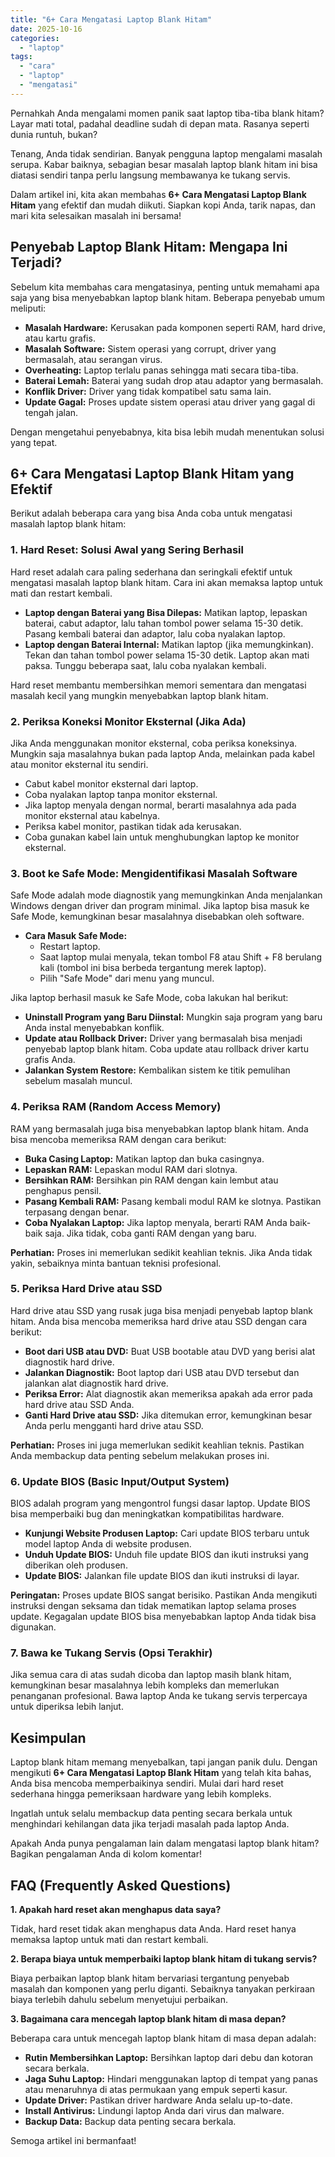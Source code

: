 ```yaml
---
title: "6+ Cara Mengatasi Laptop Blank Hitam"
date: 2025-10-16
categories: 
  - "laptop"
tags: 
  - "cara"
  - "laptop"
  - "mengatasi"
---
```


Pernahkah Anda mengalami momen panik saat laptop tiba-tiba blank hitam? Layar mati total, padahal deadline sudah di depan mata. Rasanya seperti dunia runtuh, bukan?

Tenang, Anda tidak sendirian. Banyak pengguna laptop mengalami masalah serupa. Kabar baiknya, sebagian besar masalah laptop blank hitam ini bisa diatasi sendiri tanpa perlu langsung membawanya ke tukang servis.

Dalam artikel ini, kita akan membahas **6+ Cara Mengatasi Laptop Blank Hitam** yang efektif dan mudah diikuti. Siapkan kopi Anda, tarik napas, dan mari kita selesaikan masalah ini bersama!

## Penyebab Laptop Blank Hitam: Mengapa Ini Terjadi?

Sebelum kita membahas cara mengatasinya, penting untuk memahami apa saja yang bisa menyebabkan laptop blank hitam. Beberapa penyebab umum meliputi:

- **Masalah Hardware:** Kerusakan pada komponen seperti RAM, hard drive, atau kartu grafis.
- **Masalah Software:** Sistem operasi yang corrupt, driver yang bermasalah, atau serangan virus.
- **Overheating:** Laptop terlalu panas sehingga mati secara tiba-tiba.
- **Baterai Lemah:** Baterai yang sudah drop atau adaptor yang bermasalah.
- **Konflik Driver:** Driver yang tidak kompatibel satu sama lain.
- **Update Gagal:** Proses update sistem operasi atau driver yang gagal di tengah jalan.

Dengan mengetahui penyebabnya, kita bisa lebih mudah menentukan solusi yang tepat.

## 6+ Cara Mengatasi Laptop Blank Hitam yang Efektif

Berikut adalah beberapa cara yang bisa Anda coba untuk mengatasi masalah laptop blank hitam:

### 1\. Hard Reset: Solusi Awal yang Sering Berhasil

Hard reset adalah cara paling sederhana dan seringkali efektif untuk mengatasi masalah laptop blank hitam. Cara ini akan memaksa laptop untuk mati dan restart kembali.

- **Laptop dengan Baterai yang Bisa Dilepas:** Matikan laptop, lepaskan baterai, cabut adaptor, lalu tahan tombol power selama 15-30 detik. Pasang kembali baterai dan adaptor, lalu coba nyalakan laptop.
- **Laptop dengan Baterai Internal:** Matikan laptop (jika memungkinkan). Tekan dan tahan tombol power selama 15-30 detik. Laptop akan mati paksa. Tunggu beberapa saat, lalu coba nyalakan kembali.

Hard reset membantu membersihkan memori sementara dan mengatasi masalah kecil yang mungkin menyebabkan laptop blank hitam.

### 2\. Periksa Koneksi Monitor Eksternal (Jika Ada)

Jika Anda menggunakan monitor eksternal, coba periksa koneksinya. Mungkin saja masalahnya bukan pada laptop Anda, melainkan pada kabel atau monitor eksternal itu sendiri.

- Cabut kabel monitor eksternal dari laptop.
- Coba nyalakan laptop tanpa monitor eksternal.
- Jika laptop menyala dengan normal, berarti masalahnya ada pada monitor eksternal atau kabelnya.
- Periksa kabel monitor, pastikan tidak ada kerusakan.
- Coba gunakan kabel lain untuk menghubungkan laptop ke monitor eksternal.

### 3\. Boot ke Safe Mode: Mengidentifikasi Masalah Software

Safe Mode adalah mode diagnostik yang memungkinkan Anda menjalankan Windows dengan driver dan program minimal. Jika laptop bisa masuk ke Safe Mode, kemungkinan besar masalahnya disebabkan oleh software.

- **Cara Masuk Safe Mode:**
    - Restart laptop.
    - Saat laptop mulai menyala, tekan tombol F8 atau Shift + F8 berulang kali (tombol ini bisa berbeda tergantung merek laptop).
    - Pilih "Safe Mode" dari menu yang muncul.

Jika laptop berhasil masuk ke Safe Mode, coba lakukan hal berikut:

- **Uninstall Program yang Baru Diinstal:** Mungkin saja program yang baru Anda instal menyebabkan konflik.
- **Update atau Rollback Driver:** Driver yang bermasalah bisa menjadi penyebab laptop blank hitam. Coba update atau rollback driver kartu grafis Anda.
- **Jalankan System Restore:** Kembalikan sistem ke titik pemulihan sebelum masalah muncul.

### 4\. Periksa RAM (Random Access Memory)

RAM yang bermasalah juga bisa menyebabkan laptop blank hitam. Anda bisa mencoba memeriksa RAM dengan cara berikut:

- **Buka Casing Laptop:** Matikan laptop dan buka casingnya.
- **Lepaskan RAM:** Lepaskan modul RAM dari slotnya.
- **Bersihkan RAM:** Bersihkan pin RAM dengan kain lembut atau penghapus pensil.
- **Pasang Kembali RAM:** Pasang kembali modul RAM ke slotnya. Pastikan terpasang dengan benar.
- **Coba Nyalakan Laptop:** Jika laptop menyala, berarti RAM Anda baik-baik saja. Jika tidak, coba ganti RAM dengan yang baru.

**Perhatian:** Proses ini memerlukan sedikit keahlian teknis. Jika Anda tidak yakin, sebaiknya minta bantuan teknisi profesional.

### 5\. Periksa Hard Drive atau SSD

Hard drive atau SSD yang rusak juga bisa menjadi penyebab laptop blank hitam. Anda bisa mencoba memeriksa hard drive atau SSD dengan cara berikut:

- **Boot dari USB atau DVD:** Buat USB bootable atau DVD yang berisi alat diagnostik hard drive.
- **Jalankan Diagnostik:** Boot laptop dari USB atau DVD tersebut dan jalankan alat diagnostik hard drive.
- **Periksa Error:** Alat diagnostik akan memeriksa apakah ada error pada hard drive atau SSD Anda.
- **Ganti Hard Drive atau SSD:** Jika ditemukan error, kemungkinan besar Anda perlu mengganti hard drive atau SSD.

**Perhatian:** Proses ini juga memerlukan sedikit keahlian teknis. Pastikan Anda membackup data penting sebelum melakukan proses ini.

### 6\. Update BIOS (Basic Input/Output System)

BIOS adalah program yang mengontrol fungsi dasar laptop. Update BIOS bisa memperbaiki bug dan meningkatkan kompatibilitas hardware.

- **Kunjungi Website Produsen Laptop:** Cari update BIOS terbaru untuk model laptop Anda di website produsen.
- **Unduh Update BIOS:** Unduh file update BIOS dan ikuti instruksi yang diberikan oleh produsen.
- **Update BIOS:** Jalankan file update BIOS dan ikuti instruksi di layar.

**Peringatan:** Proses update BIOS sangat berisiko. Pastikan Anda mengikuti instruksi dengan seksama dan tidak mematikan laptop selama proses update. Kegagalan update BIOS bisa menyebabkan laptop Anda tidak bisa digunakan.

### 7\. Bawa ke Tukang Servis (Opsi Terakhir)

Jika semua cara di atas sudah dicoba dan laptop masih blank hitam, kemungkinan besar masalahnya lebih kompleks dan memerlukan penanganan profesional. Bawa laptop Anda ke tukang servis terpercaya untuk diperiksa lebih lanjut.

## Kesimpulan

Laptop blank hitam memang menyebalkan, tapi jangan panik dulu. Dengan mengikuti **6+ Cara Mengatasi Laptop Blank Hitam** yang telah kita bahas, Anda bisa mencoba memperbaikinya sendiri. Mulai dari hard reset sederhana hingga pemeriksaan hardware yang lebih kompleks.

Ingatlah untuk selalu membackup data penting secara berkala untuk menghindari kehilangan data jika terjadi masalah pada laptop Anda.

Apakah Anda punya pengalaman lain dalam mengatasi laptop blank hitam? Bagikan pengalaman Anda di kolom komentar!

## FAQ (Frequently Asked Questions)

**1\. Apakah hard reset akan menghapus data saya?**

Tidak, hard reset tidak akan menghapus data Anda. Hard reset hanya memaksa laptop untuk mati dan restart kembali.

**2\. Berapa biaya untuk memperbaiki laptop blank hitam di tukang servis?**

Biaya perbaikan laptop blank hitam bervariasi tergantung penyebab masalah dan komponen yang perlu diganti. Sebaiknya tanyakan perkiraan biaya terlebih dahulu sebelum menyetujui perbaikan.

**3\. Bagaimana cara mencegah laptop blank hitam di masa depan?**

Beberapa cara untuk mencegah laptop blank hitam di masa depan adalah:

- **Rutin Membersihkan Laptop:** Bersihkan laptop dari debu dan kotoran secara berkala.
- **Jaga Suhu Laptop:** Hindari menggunakan laptop di tempat yang panas atau menaruhnya di atas permukaan yang empuk seperti kasur.
- **Update Driver:** Pastikan driver hardware Anda selalu up-to-date.
- **Install Antivirus:** Lindungi laptop Anda dari virus dan malware.
- **Backup Data:** Backup data penting secara berkala.

Semoga artikel ini bermanfaat!
